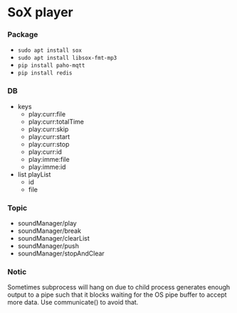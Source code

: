 # SoX player

### Package
- `sudo apt install sox`
- `sudo apt install libsox-fmt-mp3`
- `pip install paho-mqtt`
- `pip install redis`

### DB
  - keys
    - play:curr:file
    - play:curr:totalTime
    - play:curr:skip
    - play:curr:start
    - play:curr:stop
    - play:curr:id
    - play:imme:file
    - play:imme:id
  - list playList
    - id
    - file

### Topic
- soundManager/play
- soundManager/break
- soundManager/clearList
- soundManager/push
- soundManager/stopAndClear

### Notic
Sometimes subprocess will hang on due to child process generates enough output to a pipe such that it blocks waiting for the OS pipe buffer to accept more data. Use communicate() to avoid that.